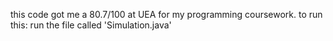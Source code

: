 this code got me a 80.7/100 at UEA for my programming coursework.
to run this:
run the file called 'Simulation.java'
